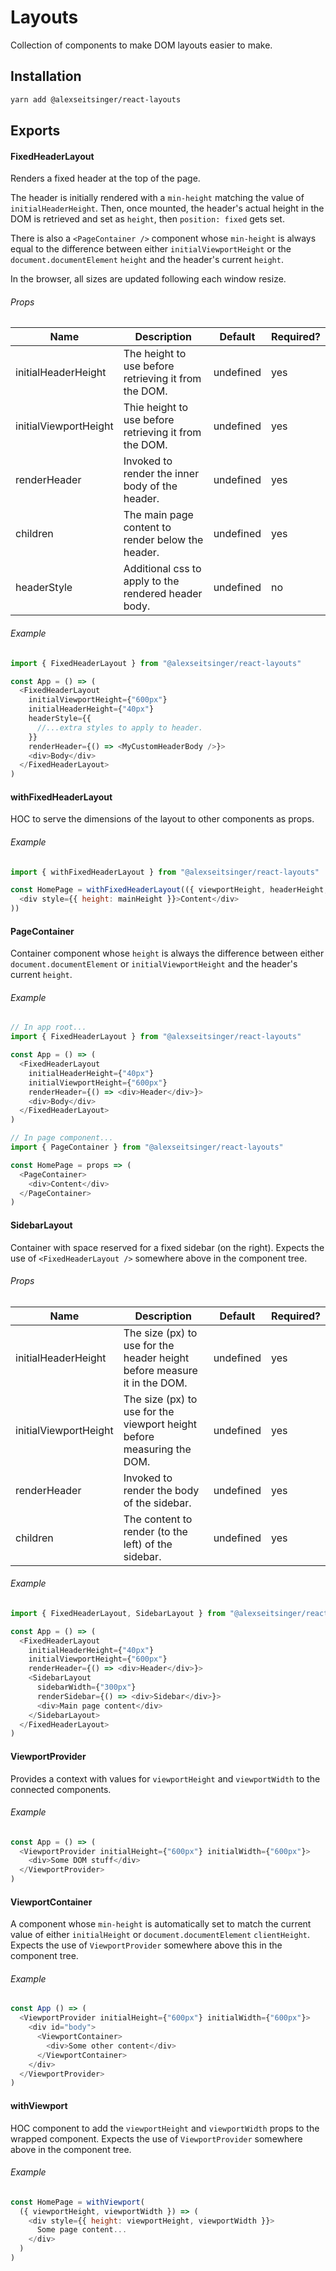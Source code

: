 # Layouts

Collection of components to make DOM layouts easier to make.

## Installation

```bash
yarn add @alexseitsinger/react-layouts
```

## Exports

#### FixedHeaderLayout

Renders a fixed header at the top of the page.

The header is initially rendered with a `min-height` matching the value of `initialHeaderHeight`. Then, once mounted, the
header's actual height in the DOM is retrieved and set as `height`, then `position: fixed` gets set.

There is also a `<PageContainer />` component whose `min-height` is always equal to the difference between either
`initialViewportHeight` or the `document.documentElement` `height` and the header's current `height`.

In the browser, all sizes are updated following each window resize.

###### Props

Name                  | Description                                           | Default   | Required?
---                   | ---                                                   | ---       | ---
initialHeaderHeight   | The height to use before retrieving it from the DOM.  | undefined | yes
initialViewportHeight | Thie height to use before retrieving it from the DOM. | undefined | yes
renderHeader          | Invoked to render the inner body of the header.       | undefined | yes
children              | The main page content to render below the header.     | undefined | yes
headerStyle           | Additional css to apply to the rendered header body.  | undefined | no

###### Example

```javascript
import { FixedHeaderLayout } from "@alexseitsinger/react-layouts"

const App = () => (
  <FixedHeaderLayout
    initialViewportHeight={"600px"}
    initialHeaderHeight={"40px"}
    headerStyle={{
      //...extra styles to apply to header.
    }}
    renderHeader={() => <MyCustomHeaderBody />}>
    <div>Body</div>
  </FixedHeaderLayout>
)
```

#### withFixedHeaderLayout

HOC to serve the dimensions of the layout to other components as props.

###### Example

```javascript
import { withFixedHeaderLayout } from "@alexseitsinger/react-layouts"

const HomePage = withFixedHeaderLayout(({ viewportHeight, headerHeight, mainHeight }) => (
  <div style={{ height: mainHeight }}>Content</div>
))
```

#### PageContainer

Container component whose `height` is always the difference between either `document.documentElement` or
`initialViewportHeight` and the header's current `height`.

###### Example

```javascript
// In app root...
import { FixedHeaderLayout } from "@alexseitsinger/react-layouts"

const App = () => (
  <FixedHeaderLayout
    initialHeaderHeight={"40px"}
    initialViewportHeight={"600px"}
    renderHeader={() => <div>Header</div>}>
    <div>Body</div>
  </FixedHeaderLayout>
)
```

```javascript
// In page component...
import { PageContainer } from "@alexseitsinger/react-layouts"

const HomePage = props => (
  <PageContainer>
    <div>Content</div>
  </PageContainer>
)
```

#### SidebarLayout

Container with space reserved for a fixed sidebar (on the right). Expects the use of `<FixedHeaderLayout />` somewhere
above in the component tree.

###### Props

Name                  | Description                                                              | Default   | Required?
---                   | ---                                                                      | ---       | ---
initialHeaderHeight   | The size (px) to use for the header height before measure it in the DOM. | undefined | yes
initialViewportHeight | The size (px) to use for the viewport height before measuring the DOM.   | undefined | yes
renderHeader          | Invoked to render the body of the sidebar.                               | undefined | yes
children              | The content to render (to the left) of the sidebar.                      | undefined | yes

###### Example

```javascript
import { FixedHeaderLayout, SidebarLayout } from "@alexseitsinger/react-layouts"

const App = () => (
  <FixedHeaderLayout
    initialHeaderHeight={"40px"}
    initialViewportHeight={"600px"}
    renderHeader={() => <div>Header</div>}>
    <SidebarLayout
      sidebarWidth={"300px"}
      renderSidebar={() => <div>Sidebar</div>}>
      <div>Main page content</div>
    </SidebarLayout>
  </FixedHeaderLayout>
)
```

#### ViewportProvider

Provides a context with values for `viewportHeight` and `viewportWidth` to the connected components.

###### Example

```javascript
const App = () => (
  <ViewportProvider initialHeight={"600px"} initialWidth={"600px"}>
    <div>Some DOM stuff</div>
  </ViewportProvider>
)
```

#### ViewportContainer

A component whose `min-height` is automatically set to match the current value of either `initialHeight` or
`document.documentElement` `clientHeight`. Expects the use of `ViewportProvider` somewhere above this in the component
tree.

###### Example

```javascript
const App () => (
  <ViewportProvider initialHeight={"600px"} initialWidth={"600px"}>
    <div id="body">
      <ViewportContainer>
        <div>Some other content</div>
      </ViewportContainer>
    </div>
  </ViewportProvider>
)
```

#### withViewport

HOC component to add the `viewportHeight` and `viewportWidth` props to the wrapped component. Expects the use of
`ViewportProvider` somewhere above in the component tree.

###### Example

```javascript
const HomePage = withViewport(
  ({ viewportHeight, viewportWidth }) => (
    <div style={{ height: viewportHeight, viewportWidth }}>
      Some page content...
    </div>
  )
)
```
